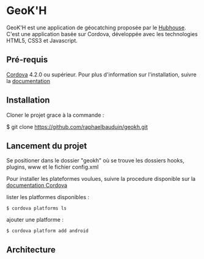# GeoK'H
GeoK'H est une application de géocatching proposée par le [Hubhouse](http://www.univ-lille1.fr/etudes/hubhouse).
C'est une application basée sur Cordova, développée avec les technologies HTML5, CSS3 et Javascript.

## Pré-requis
[Cordova](http://www.cordova.apache.org) 4.2.0 ou supérieur. 
Pour plus d'information sur l'installation, suivre la [documentation](http://cordova.apache.org/docs/en/4.0.0/guide_cli_index.md.html#The%20Command-Line%20Interface)

## Installation
Cloner le projet grace à la commande :

$ git clone https://github.com/raphaelbauduin/geokh.git

## Lancement du projet
Se positioner dans le dossier "geokh" où se trouve les dossiers hooks, plugins, www et le fichier config.xml

Pour installer les plateformes voulues, suivre la procedure disponible sur la [documentation Cordova](http://cordova.apache.org/docs/en/4.0.0/guide_cli_index.md.html#The%20Command-Line%20Interface)

lister les platformes disponibles :

    $ cordova platforms ls

ajouter une platforme : 

    $ cordova platform add android

## Architecture

